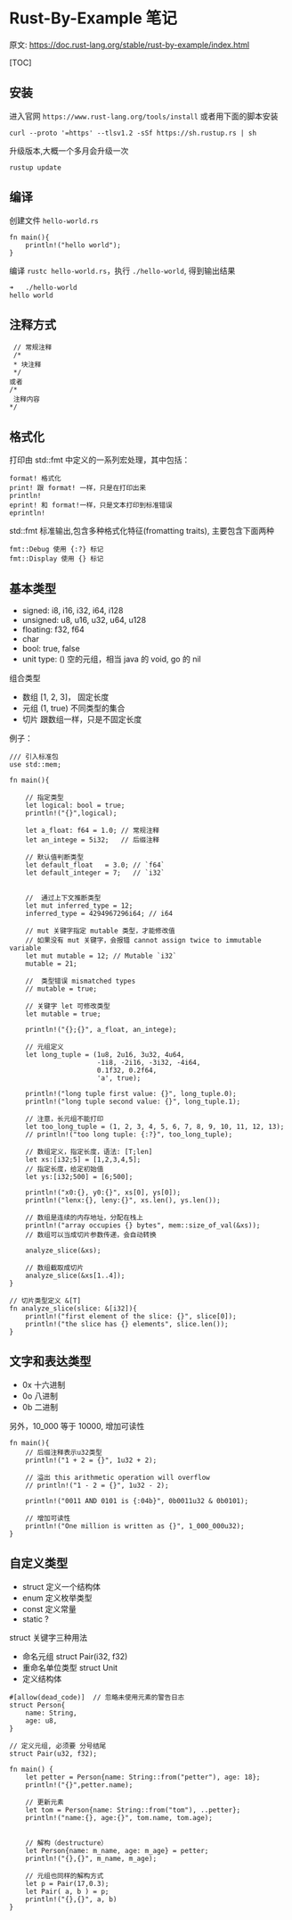 
# Rust-By-Example 笔记

原文: https://doc.rust-lang.org/stable/rust-by-example/index.html   

[TOC]

## 安装

进入官网 `https://www.rust-lang.org/tools/install` 或者用下面的脚本安装     
```
curl --proto '=https' --tlsv1.2 -sSf https://sh.rustup.rs | sh
```

升级版本,大概一个多月会升级一次
```
rustup update
```

## 编译

创建文件 `hello-world.rs`       
```
fn main(){
    println!("hello world");
}
```
编译 `rustc hello-world.rs`，执行 `./hello-world`, 得到输出结果     
```
➜   ./hello-world 
hello world
```

## 注释方式
```
 // 常规注释
 /*
 * 块注释
 */
或者
/*
 注释内容
*/
```

## 格式化
打印由 std::fmt 中定义的一系列宏处理，其中包括：
```
format! 格式化
print! 跟 format! 一样，只是在打印出来
println!
eprint! 和 format!一样，只是文本打印到标准错误
eprintln!

```
std::fmt 标准输出,包含多种格式化特征(fromatting traits), 主要包含下面两种
```
fmt::Debug 使用 {:?} 标记
fmt::Display 使用 {} 标记
```
## 基本类型

- signed: i8, i16, i32, i64, i128
- unsigned: u8, u16, u32, u64, u128
- floating: f32, f64
- char
- bool: true, false
- unit type: () 空的元组，相当 java 的 void, go 的 nil

组合类型
- 数组 [1, 2, 3]， 固定长度
- 元组 (1, true) 不同类型的集合
- 切片 跟数组一样，只是不固定长度


例子：

```
/// 引入标准包
use std::mem;

fn main(){

    // 指定类型
    let logical: bool = true;
    println!("{}",logical);

    let a_float: f64 = 1.0; // 常规注释
    let an_intege = 5i32;   // 后缀注释

    // 默认值判断类型
    let default_float   = 3.0; // `f64`
    let default_integer = 7;   // `i32`


    //  通过上下文推断类型
    let mut inferred_type = 12; 
    inferred_type = 4294967296i64; // i64

    // mut 关键字指定 mutable 类型，才能修改值 
    // 如果没有 mut 关键字，会报错 cannot assign twice to immutable variable
    let mut mutable = 12; // Mutable `i32`
    mutable = 21;

    //  类型错误 mismatched types
    // mutable = true;

    // 关键字 let 可修改类型
    let mutable = true;

    println!("{};{}", a_float, an_intege);

    // 元组定义
    let long_tuple = (1u8, 2u16, 3u32, 4u64,
                      -1i8, -2i16, -3i32, -4i64,
                      0.1f32, 0.2f64,
                      'a', true);

    println!("long tuple first value: {}", long_tuple.0);
    println!("long tuple second value: {}", long_tuple.1);

    // 注意，长元组不能打印
    let too_long_tuple = (1, 2, 3, 4, 5, 6, 7, 8, 9, 10, 11, 12, 13);
    // println!("too long tuple: {:?}", too_long_tuple);

    // 数组定义，指定长度，语法: [T;len]
    let xs:[i32;5] = [1,2,3,4,5];
    // 指定长度，给定初始值
    let ys:[i32;500] = [6;500];

    println!("x0:{}, y0:{}", xs[0], ys[0]);
    println!("lenx:{}, leny:{}", xs.len(), ys.len());

    // 数组是连续的内存地址，分配在栈上
    println!("array occupies {} bytes", mem::size_of_val(&xs));
    // 数组可以当成切片参数传递，会自动转换
    
    analyze_slice(&xs);

    // 数组截取成切片
    analyze_slice(&xs[1..4]);
}

// 切片类型定义 &[T]
fn analyze_slice(slice: &[i32]){
    println!("first element of the slice: {}", slice[0]);
    println!("the slice has {} elements", slice.len());
}
```

## 文字和表达类型
- 0x 十六进制
- 0o 八进制
- 0b 二进制

另外，10_000 等于 10000, 增加可读性
```
fn main(){
    // 后缀注释表示u32类型
    println!("1 + 2 = {}", 1u32 + 2); 

    // 溢出 this arithmetic operation will overflow
    // println!("1 - 2 = {}", 1u32 - 2);

    println!("0011 AND 0101 is {:04b}", 0b0011u32 & 0b0101);

    // 增加可读性
    println!("One million is written as {}", 1_000_000u32);
}   
```

## 自定义类型

 - struct 定义一个结构体
 - enum 定义枚举类型
 - const 定义常量
 - static  ?

struct 关键字三种用法
 - 命名元组     struct Pair(i32, f32)
 - 重命名单位类型  struct Unit
 - 定义结构体

```
#[allow(dead_code)]  // 忽略未使用元素的警告日志
struct Person{
    name: String,
    age: u8,
}

// 定义元组, 必须要 分号结尾
struct Pair(u32, f32);

fn main() {
    let petter = Person{name: String::from("petter"), age: 18};
    println!("{}",petter.name);

    // 更新元素
    let tom = Person{name: String::from("tom"), ..petter};
    println!("name:{}, age:{}", tom.name, tom.age);
    

    // 解构（destructure）
    let Person{name: m_name, age: m_age} = petter;
    println!("{},{}", m_name, m_age);

    // 元组也同样的解构方式
    let p = Pair(17,0.3);
    let Pair( a, b ) = p;
    println!("{},{}", a, b)
}

```